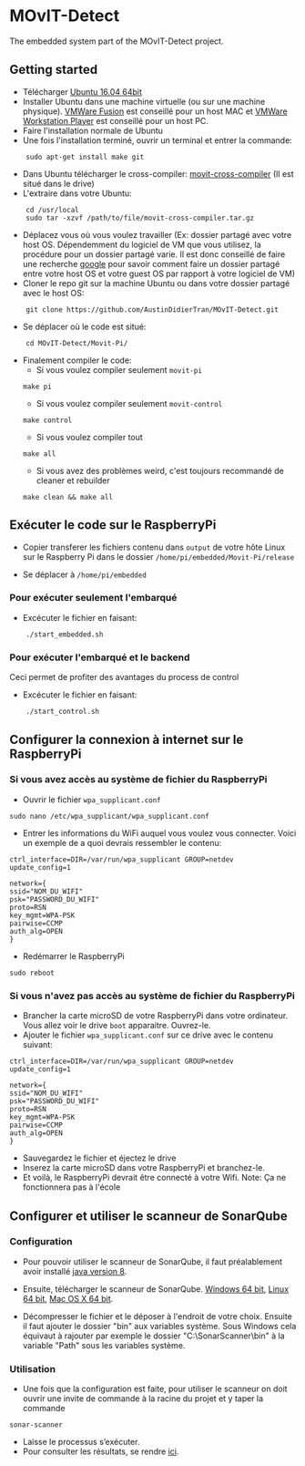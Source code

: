 # MOvIT-Detect
The embedded system part of the MOvIT-Detect project.

## Getting started

- Télécharger [Ubuntu 16.04 64bit](http://releases.ubuntu.com/16.04/ubuntu-16.04.5-desktop-amd64.iso) 
- Installer Ubuntu dans une machine virtuelle (ou sur une machine physique). [VMWare Fusion](https://www.vmware.com/products/fusion.html) est conseillé pour un host MAC et [VMWare Workstation Player](https://www.vmware.com/ca/products/workstation-player.html) est conseillé pour un host PC.
- Faire l'installation normale de Ubuntu
- Une fois l'installation terminé, ouvrir un terminal et entrer la commande:
``` shell
    sudo apt-get install make git
```
- Dans Ubuntu télécharger le cross-compiler: [movit-cross-compiler](https://1drv.ms/u/s!AjyPHvJRDLOMrhWOt6g2g4qBiGZn) (Il est situé dans le drive)
- L'extraire dans votre Ubuntu:
``` shell
    cd /usr/local
    sudo tar -xzvf /path/to/file/movit-cross-compiler.tar.gz
```
- Déplacez vous où vous voulez travailler (Ex: dossier partagé avec votre host OS. Dépendemment du logiciel de VM que vous utilisez, la procédure pour un dossier partagé varie. Il est donc conseillé de faire une recherche [google](www.google.ca) pour savoir comment faire un dossier partagé entre votre host OS et votre guest OS par rapport à votre logiciel de VM)
- Cloner le repo git sur la machine Ubuntu ou dans votre dossier partagé avec le host OS:
```shell
    git clone https://github.com/AustinDidierTran/MOvIT-Detect.git
```
- Se déplacer où le code est situé:
```shell
    cd MOvIT-Detect/Movit-Pi/
```
- Finalement compiler le code:
    - Si vous voulez compiler seulement `movit-pi`
    ```shell
    make pi
    ```
    - Si vous voulez compiler seulement `movit-control`
    ```shell
    make control
    ```
    - Si vous voulez compiler tout
    ```shell
    make all
    ```
    - Si vous avez des problèmes weird, c'est toujours recommandé de cleaner et rebuilder
    ```shell
    make clean && make all
    ```

## Exécuter le code sur le RaspberryPi

- Copier transferer les fichiers contenu dans `output` de votre hôte Linux sur le Raspberry Pi dans le dossier `/home/pi/embedded/Movit-Pi/release`

- Se déplacer à `/home/pi/embedded`
### Pour exécuter seulement l'embarqué
- Excécuter le fichier en faisant:
```shell
    ./start_embedded.sh
```
### Pour exécuter l'embarqué et le backend
Ceci permet de profiter des avantages du process de control
- Excécuter le fichier en faisant:
```shell
    ./start_control.sh
```

## Configurer la connexion à internet sur le RaspberryPi

### Si vous avez accès au système de fichier du RaspberryPi
- Ouvrir le fichier `wpa_supplicant.conf`
```shell
sudo nano /etc/wpa_supplicant/wpa_supplicant.conf
```
- Entrer les informations du WiFi auquel vous voulez vous connecter. Voici un exemple de a quoi devrais ressembler le contenu:
```
ctrl_interface=DIR=/var/run/wpa_supplicant GROUP=netdev
update_config=1

network={
ssid="NOM_DU_WIFI"
psk="PASSWORD_DU_WIFI"
proto=RSN
key_mgmt=WPA-PSK
pairwise=CCMP
auth_alg=OPEN
}

```
- Redémarrer le RaspberryPi
```shell
sudo reboot
```

### Si vous n'avez pas accès au système de fichier du RaspberryPi
- Brancher la carte microSD de votre RaspberryPi dans votre ordinateur. Vous allez voir le drive `boot` apparaitre. Ouvrez-le.
- Ajouter le fichier `wpa_supplicant.conf` sur ce drive avec le contenu suivant:
```
ctrl_interface=DIR=/var/run/wpa_supplicant GROUP=netdev
update_config=1

network={
ssid="NOM_DU_WIFI"
psk="PASSWORD_DU_WIFI"
proto=RSN
key_mgmt=WPA-PSK
pairwise=CCMP
auth_alg=OPEN
}

```
- Sauvegardez le fichier et éjectez le drive
- Inserez la carte microSD dans votre RaspberryPi et branchez-le.
- Et voilà, le RaspberryPi devrait être connecté à votre Wifi.
Note: Ça ne fonctionnera pas à l'école

## Configurer  et utiliser le scanneur de SonarQube

### Configuration

- Pour pouvoir utiliser le scanneur de SonarQube, il faut préalablement avoir installé [java version 8](https://www.java.com/fr/download/).

- Ensuite, télécharger le scanneur de SonarQube.
[Windows 64 bit](https://sonarsource.bintray.com/Distribution/sonar-scanner-cli/sonar-scanner-cli-3.2.0.1227-windows.zip),
[Linux 64 bit](https://sonarsource.bintray.com/Distribution/sonar-scanner-cli/sonar-scanner-cli-3.2.0.1227-linux.zip),
[Mac OS X 64 bit](https://sonarsource.bintray.com/Distribution/sonar-scanner-cli/sonar-scanner-cli-3.2.0.1227-macosx.zip).

- Décompresser le fichier et le déposer à l'endroit de votre choix.
Ensuite il faut ajouter le dossier "bin" aux variables système.
Sous Windows cela équivaut à rajouter par exemple le dossier "C:\SonarScanner\bin" à la variable "Path" sous les variables système.

### Utilisation

- Une fois que la configuration est faite, pour utiliser le scanneur on doit ouvrir une invite de commande à la racine du projet et y taper la commande

```shell
sonar-scanner
```
- Laisse le processus s’exécuter.
- Pour consulter les résultats, se rendre [ici](http://sonarqubemovitplus.ddns.net:9000).
